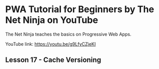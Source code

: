 # PWA Tutorial for Beginners by The Net Ninja on YouTube

The Net Ninja teaches the basics on Progressive Web Apps.

YouTube link: https://youtu.be/g9LfyCZjeKI

## Lesson 17 - Cache Versioning